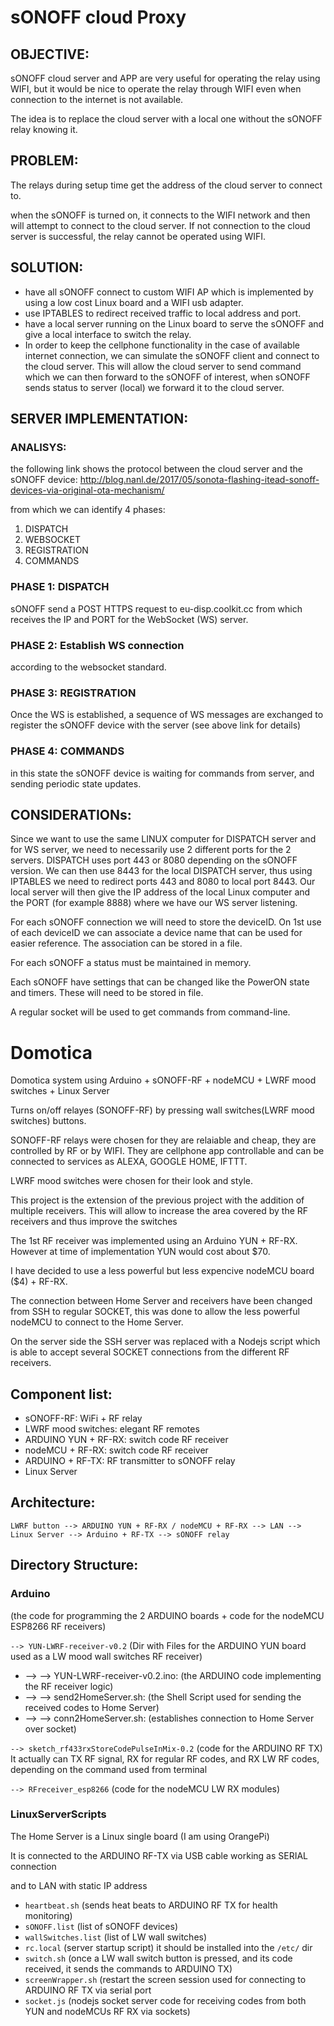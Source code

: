 # sONOFF cloud Proxy
## OBJECTIVE:
sONOFF cloud server and APP are very useful for operating the relay using WIFI, but it would be nice to operate the relay through WIFI even when connection to the internet is not available.

The idea is to replace the cloud server with a local one without the sONOFF relay knowing it.

## PROBLEM:
The relays during setup time get the address of the cloud server to connect to.

when the sONOFF is turned on, it connects to the WIFI network and then will attempt to connect to the cloud server. If not connection to the cloud server is successful, the relay cannot be operated using WIFI.

## SOLUTION:
* have all sONOFF connect to custom WIFI AP which is implemented by using a low cost Linux board and a WIFI usb adapter.
* use IPTABLES to redirect received traffic to local address and port.
* have a local server running on the Linux board to serve the sONOFF and give a local interface to switch the relay.
* In order to keep the cellphone functionality in the case of available internet connection, we can simulate the sONOFF client and connect to the cloud server. This will allow the cloud server to send command which we can then forward to the sONOFF of interest, when sONOFF sends status to server (local) we forward it to the cloud server.

## SERVER IMPLEMENTATION:
### ANALISYS:
the following link shows the protocol between the cloud server and the sONOFF device:
http://blog.nanl.de/2017/05/sonota-flashing-itead-sonoff-devices-via-original-ota-mechanism/

from which we can identify 4 phases:
1. DISPATCH
2. WEBSOCKET
3. REGISTRATION
4. COMMANDS

### PHASE 1: DISPATCH
sONOFF send a POST HTTPS request to eu-disp.coolkit.cc
from which receives the IP and PORT for the WebSocket (WS) server.

### PHASE 2: Establish WS connection
according to the websocket standard.

### PHASE 3: REGISTRATION
Once the WS is established, a sequence of WS messages are exchanged to register the sONOFF device with the server (see above link for details)

### PHASE 4: COMMANDS
in this state the sONOFF device is waiting for commands from server, and sending periodic state updates.

## CONSIDERATIONs:
Since we want to use the same LINUX computer for DISPATCH server and for WS server, we need to necessarily use 2 different ports for the 2 servers.
DISPATCH uses port 443 or 8080 depending on the sONOFF version.
We can then use 8443 for the local DISPATCH server, thus using IPTABLES  we need to redirect ports 443 and 8080 to local port 8443.
Our local server will then give the IP address of the local Linux computer and the PORT (for example 8888) where we have our WS server listening.

For each sONOFF connection we will need to store the deviceID. On 1st use of each deviceID we can associate a device name that can be used for easier reference.
The association can be stored in a file. 

For each sONOFF a status must be maintained in memory.

Each sONOFF have settings that can be changed like the PowerON state and timers.
These will need to be stored in file.

A regular socket will be used to get commands from command-line.

# Domotica
Domotica system using Arduino + sONOFF-RF + nodeMCU + LWRF mood switches + Linux Server 

Turns on/off relayes (SONOFF-RF) by pressing wall switches(LWRF mood switches) buttons.

SONOFF-RF relays were chosen for they are relaiable and cheap, they are controlled by RF or by WIFI. They are cellphone app controllable and can be connected to services as ALEXA, GOOGLE HOME, IFTTT.

LWRF mood switches were chosen for their look and style.

This project is the extension of the previous project with the addition of multiple receivers. This will allow to increase the area covered by the RF receivers and thus improve the switches 

The 1st RF receiver was implemented using an Arduino YUN + RF-RX. However at time of implementation YUN would cost about $70.

I have decided to use a less powerful but less expencive nodeMCU board ($4) + RF-RX.

The connection between Home Server and receivers have been changed from SSH to regular SOCKET, this was done to allow the less powerful nodeMCU to connect to the Home Server.

On the server side the SSH server was replaced with a Nodejs script which is able to accept several SOCKET connections from the different RF receivers.

## Component list:
* sONOFF-RF: WiFi + RF relay
* LWRF mood switches: elegant RF remotes 
* ARDUINO YUN + RF-RX: switch code RF receiver
* nodeMCU + RF-RX: switch code RF receiver
* ARDUINO + RF-TX: RF transmitter to sONOFF relay
* Linux Server

## Architecture:
``` LWRF button --> ARDUINO YUN + RF-RX / nodeMCU + RF-RX --> LAN --> Linux Server --> Arduino + RF-TX --> sONOFF relay ```

## Directory Structure:
### Arduino
(the code for programming the 2 ARDUINO boards + code for the nodeMCU ESP8266 RF receivers)

 ``--> YUN-LWRF-receiver-v0.2`` (Dir with Files for the ARDUINO YUN board used as a LW mood wall switches RF receiver)
 * --> -->  YUN-LWRF-receiver-v0.2.ino: (the ARDUINO code implementing the RF receiver logic)
 * --> --> send2HomeServer.sh: (the Shell Script used for sending the received codes to Home Server)
 * --> --> conn2HomeServer.sh: (establishes connection to Home Server over socket)

``--> sketch_rf433rxStoreCodePulseInMix-0.2`` (code for the ARDUINO RF TX)
It actually can TX RF signal, RX for regular RF codes, and RX LW RF codes, depending on the command used from terminal

``--> RFreceiver_esp8266`` (code for the nodeMCU LW RX modules)

### LinuxServerScripts
The Home Server is a Linux single board (I am using OrangePi)

It is connected to the ARDUINO RF-TX via USB cable working as SERIAL connection

and to LAN with static IP address

* ``heartbeat.sh`` (sends heat beats to ARDUINO RF TX for health monitoring)
* ``sONOFF.list`` (list of sONOFF devices)
* ``wallSwitches.list`` (list of LW wall switches)
* ``rc.local`` (server startup script) it should be installed into the ``/etc/`` dir
* ``switch.sh`` (once a LW wall switch button is pressed, and its code received, it sends the commands to ARDUINO TX)
* ``screenWrapper.sh`` (restart the screen session used for connecting to ARDUINO RF TX via serial port
* ``socket.js`` (nodejs socket server code for receiving codes from both YUN and nodeMCUs RF RX via sockets)

